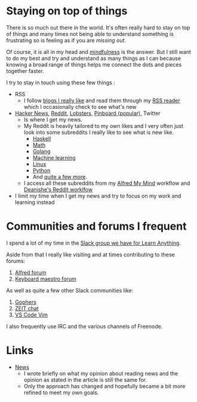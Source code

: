 # Staying on top of things
There is so much out there in the world. It's often really hard to stay on top of things and many times not being able to understand something is frustrating so is feeling as if you are _missing out_.

Of course, it is all in my head and [mindfulness](../mindfulness/Mindfulness.md) is the answer. But I still want to do my best and try and understand as many things as I can because knowing a broad range of things helps me connect the dots and pieces together faster.

I try to stay in touch using these few things :

- RSS
	- I follow [blogs I really like](https://github.com/learn-anything/blogs) and read them through my [RSS reader](http://reederapp.com/mac/) which I occasionally check to see what's new
- [Hacker News](https://hckrnews.com/), [Reddit](https://www.reddit.com), [Lobsters](https://lobste.rs/), [Pinboard (popular)](https://pinboard.in/popular/), Twitter
	- Is where I get my news.
	- My Reddit is heavily tailored to my own likes and I very often just look into some subreddits I really like to see what is new like.
		- [Haskell](https://www.reddit.com/r/haskell/)
		- [Math](https://www.reddit.com/r/math/)
		- [Golang](https://www.reddit.com/r/golang/)
		- [Machine learning](https://www.reddit.com/r/MachineLearning/)
		- [Linux](https://www.reddit.com/r/linux/)
		- [Python](https://www.reddit.com/r/Python/)
		- And [quite a few more](../links/Reddit.md).
	- I access all these subreddits from my [Alfred My Mind](https://github.com/nikitavoloboev/alfred-my-mind) workflow and [Deanishe's Reddit worklfow](https://github.com/deanishe/alfred-reddit)
- I limit my time when I get my news and try to focus on my work and learning instead


# Communities and forums I frequent
I spend a lot of my time in the [Slack group we have for Learn Anything](https://knowledge-map.slack.com/shared_invite/MTgxNTYzMjIzNjM5LTE0OTQzMzA4MDAtYzY1YWY0ZDc0NQ).

Aside from that I really like visiting and at times contributing to these forums:

1. [Alfred forum](https://www.alfredforum.com)
2. [Keyboard maestro forum](https://forum.keyboardmaestro.com/latest)

As well as quite a few other Slack communities like:
1. [Gophers](https://invite.slack.golangbridge.org/)
2. [ZEIT chat](https://zeit.chat)
3. [VS Code Vim](https://vscodevim-slackin.azurewebsites.net/)

I also frequently use IRC and the various channels of Freenode.

# Links
- [News](https://medium.com/@NikitaVoloboev)
	- I wrote briefly on what my opinion about reading news and the opinion as stated in the article is still the same for.
	- Only the approach has changed and hopefully became a bit more refined to meet my own goals.
